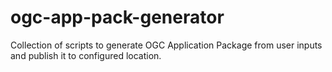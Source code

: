 # ogc-app-pack-generator
Collection of scripts to generate OGC Application Package from user inputs and publish it to configured location. 

